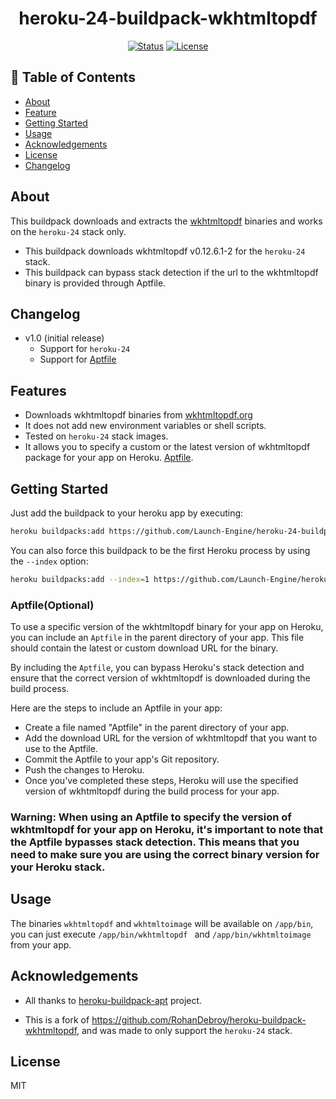 <h1 align="center">heroku-24-buildpack-wkhtmltopdf</h3>

<div align="center">

[![Status](https://img.shields.io/badge/status-active-success.svg)]()
[![License](https://img.shields.io/badge/license-MIT-blue.svg)](/LICENSE)

</div>

## 📝 Table of Contents

- [About](#about)
- [Feature](#feature)
- [Getting Started](#getting_started)
- [Usage](#usage)
- [Acknowledgements](#acknowledgement)
- [License](#license)
- [Changelog](#changelog)


##  About <a name = "about"></a>

This buildpack downloads and extracts the
[wkhtmltopdf](https://wkhtmltopdf.org/) binaries and works on the `heroku-24` stack only.

- This buildpack downloads wkhtmltopdf v0.12.6.1-2 for the `heroku-24` stack.
- This buildpack can bypass stack detection if the url to the wkhtmltopdf binary is provided through Aptfile.

## Changelog <a name = "changelog"></a>
- v1.0 (initial release)
  - Support for `heroku-24`
  - Support for [Aptfile](#aptfile)

## Features <a name = "feature"></a>
- Downloads wkhtmltopdf binaries from [wkhtmltopdf.org](http://wkhtmltopdf.org)
- It does not add new environment variables or shell scripts.
- Tested on `heroku-24` stack images.
- It allows you to specify a custom or the latest version of wkhtmltopdf package for your app on Heroku. [Aptfile](#aptfile).

## Getting Started <a name = "getting_started"></a>
Just add the buildpack to your heroku app by executing:

```bash
heroku buildpacks:add https://github.com/Launch-Engine/heroku-24-buildpack-wkhtmltopdf.git
```

You can also force this buildpack to be the first Heroku process by using the
`--index` option:

```bash
heroku buildpacks:add --index=1 https://github.com/Launch-Engine/heroku-24-buildpack-wkhtmltopdf.git
```
### Aptfile(Optional) <a name="aptfile"></a>
To use a specific version of the wkhtmltopdf binary for your app on Heroku, you can include an `Aptfile` in the parent directory of your app. This file should contain the latest or custom download URL for the binary.

By including the `Aptfile`, you can bypass Heroku's stack detection and ensure that the correct version of wkhtmltopdf is downloaded during the build process.

Here are the steps to include an Aptfile in your app:

- Create a file named "Aptfile" in the parent directory of your app.
- Add the download URL for the version of wkhtmltopdf that you want to use to the Aptfile.
- Commit the Aptfile to your app's Git repository.
- Push the changes to Heroku.
- Once you've completed these steps, Heroku will use the specified version of wkhtmltopdf during the build process for your app.

### Warning: When using an Aptfile to specify the version of wkhtmltopdf for your app on Heroku, it's important to note that the Aptfile bypasses stack detection. This means that you need to make sure you are using the correct binary version for your Heroku stack.

## Usage <a name="usage"></a>

The binaries `wkhtmltopdf` and `wkhtmltoimage` will be available on `/app/bin`,
you can just execute `/app/bin/wkhtmltopdf ` and `/app/bin/wkhtmltoimage`  from your app.


## Acknowledgements <a name = "acknowledgement"></a>

- All thanks to [heroku-buildpack-apt](https://github.com/ddollar/heroku-buildpack-apt) project.

- This is a fork of https://github.com/RohanDebroy/heroku-buildpack-wkhtmltopdf, and was made to only support the `heroku-24` stack.

## License <a name="license"></a>
MIT

